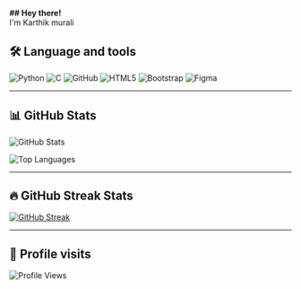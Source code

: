 <b>## Hey there!</b> <br> I'm Karthik murali <br>
## 🛠️ Language and tools  
![Python](https://img.shields.io/badge/python-3776AB.svg?&style=for-the-badge&logo=python&logoColor=white)
![C](https://img.shields.io/badge/c-00599C.svg?&style=for-the-badge&logo=c&logoColor=white)
![GitHub](https://img.shields.io/badge/github-181717.svg?&style=for-the-badge&logo=github&logoColor=white)
![HTML5](https://img.shields.io/badge/html5-E34F26.svg?&style=for-the-badge&logo=html5&logoColor=white)
![Bootstrap](https://img.shields.io/badge/bootstrap-563D7C.svg?&style=for-the-badge&logo=bootstrap&logoColor=white)
![Figma](https://img.shields.io/badge/figma-F24E1E.svg?&style=for-the-badge&logo=figma&logoColor=white)

---

## 📊 GitHub Stats

![GitHub Stats](https://github-readme-stats.vercel.app/api?username=karthikmuralias&show_icons=true&theme=tokyonight&hide=issues)
<!-- Top Languages Card -->
![Top Languages](https://github-readme-stats.vercel.app/api/top-langs/?username=karthikmuralias&layout=compact&theme=tokyonight)

---

## 🔥 GitHub Streak Stats

[![GitHub Streak](https://github-readme-streak-stats.herokuapp.com?user=karthikmuralias&theme=tokyonight&hide_border=false)](https://git.io/streak-stats)

---

## 🧿 Profile visits

![Profile Views](https://komarev.com/ghpvc/?username=karthikmuralias&label=PROFILE+VIEWS&style=for-the-badge&color=blue)
